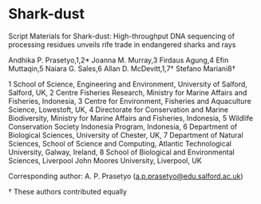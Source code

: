 # Shark-dust
Script Materials for
Shark-dust: High-throughput DNA sequencing of processing residues unveils rife trade in endangered sharks and rays

Andhika P. Prasetyo,1,2* Joanna M. Murray,3 Firdaus Agung,4 Efin Muttaqin,5 Naiara G. Sales,6 Allan D. McDevitt,1,7† Stefano Mariani8†

1 School of Science, Engineering and Environment, University of Salford, Salford, UK,
2 Centre Fisheries Research, Ministry for Marine Affairs and Fisheries, Indonesia,
3 Centre for Environment, Fisheries and Aquaculture Science, Lowestoft, UK,
4 Directorate for Conservation and Marine Biodiversity, Ministry for Marine Affairs and Fisheries, Indonesia,
5 Wildlife Conservation Society Indonesia Program, Indonesia,
6 Department of Biological Sciences, University of Chester, UK,
7 Department of Natural Sciences, School of Science and Computing, Atlantic Technological University, Galway, Ireland,
8 School of Biological and Environmental Sciences, Liverpool John Moores University, Liverpool, UK

Corresponding author: A. P. Prasetyo (a.p.prasetyo@edu.salford.ac.uk) 

† These authors contributed equally
